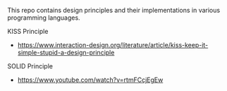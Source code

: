 This repo contains design principles and their implementations in various programming languages.



KISS Principle
- https://www.interaction-design.org/literature/article/kiss-keep-it-simple-stupid-a-design-principle

SOLID Principle
- https://www.youtube.com/watch?v=rtmFCcjEgEw
